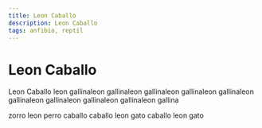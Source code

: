 ```yaml
---
title: Leon Caballo
description: Leon Caballo
tags: anfibio, reptil
---
```


# Leon Caballo

Leon Caballo leon gallinaleon gallinaleon gallinaleon gallinaleon gallinaleon gallinaleon gallinaleon gallinaleon gallinaleon gallina

zorro leon perro caballo caballo leon gato caballo leon gato